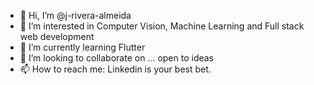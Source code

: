 - 👋 Hi, I’m @j-rivera-almeida
- 👀 I’m interested in Computer Vision, Machine Learning and Full stack web development
- 🌱 I’m currently learning Flutter
- 💞️ I’m looking to collaborate on ... open to ideas
- 📫 How to reach me: Linkedin is your best bet.  

<!---
j-rivera-almeida/j-rivera-almeida is a ✨ special ✨ repository because its `README.md` (this file) appears on your GitHub profile.
You can click the Preview link to take a look at your changes.
--->
